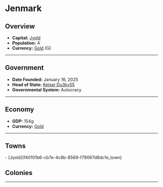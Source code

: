 <!--UNDEDITED FILE, remove this entire line if this file has been edited!-->
# <!--NAME-->Jenmark<!--NAME-->

## Overview

- **Capital:** <!--CAPITAL_LINK-->[Jyold](f40101b6-cb7e-4c8b-8569-f79067d8dc1e_town)<!--CAPITAL_LINK-->
- **Population:** <!--POPULATION-->4<!--POPULATION-->
- **Currency:** <!--CURRENCY_LINK-->[Gold](Gold_currency)<!--CURRENCY_LINK--> (<!--CURRENCY_ABV-->G<!--CURRENCY_ABV-->)

---

## Government

- **Date Founded:** <!--FOUNDED-->January 16, 2025<!--FOUNDED-->
- **Head of State:** <!--LEADER_TITLE_LINK-->[Kejser Du3ky55](Du3ky55_user)<!--LEADER_TITLE_LINK-->
- **Governmental System:** <!--GOVERNMENT-->Autocracy<!--GOVERNMENT-->

---

## Economy

- **GDP:** <!--GDP-->154g<!--GDP-->
- **Currency:** <!--CURRENCY_LINK-->[Gold](Gold_currency)<!--CURRENCY_LINK-->

---

## Towns

<!--TOWNS-->- [Jyold](f40101b6-cb7e-4c8b-8569-f79067d8dc1e_town)<!--TOWNS-->

## Colonies

<!--COLONIES--><!--COLONIES-->

---